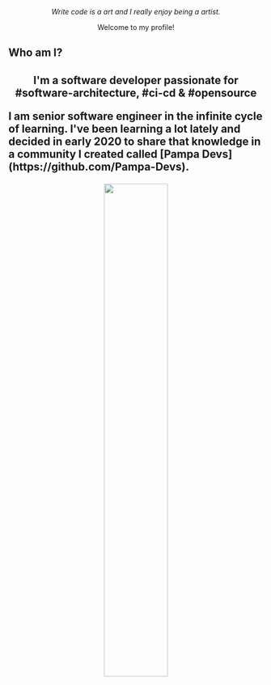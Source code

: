 <p align="center"><i>Write code is a art and I really enjoy being a artist.</i></p>

<p align="center">Welcome to my profile!</p>

<h2>Who am I?<h2>
<p align="center">I'm a software developer passionate for <b>#software-architecture</b>, <b>#ci-cd</b> & <b>#opensource</b></p>
  
<p>I am senior software engineer in the infinite cycle of learning. I've been learning a lot lately and decided in early 2020 to share that knowledge in a community I created called [Pampa Devs](https://github.com/Pampa-Devs).</p>



<p align="center"><img width="50%" src="https://github-readme-stats.vercel.app/api?username=felipe-allmeida&show_icons=true&theme=nightowl" /></p>
